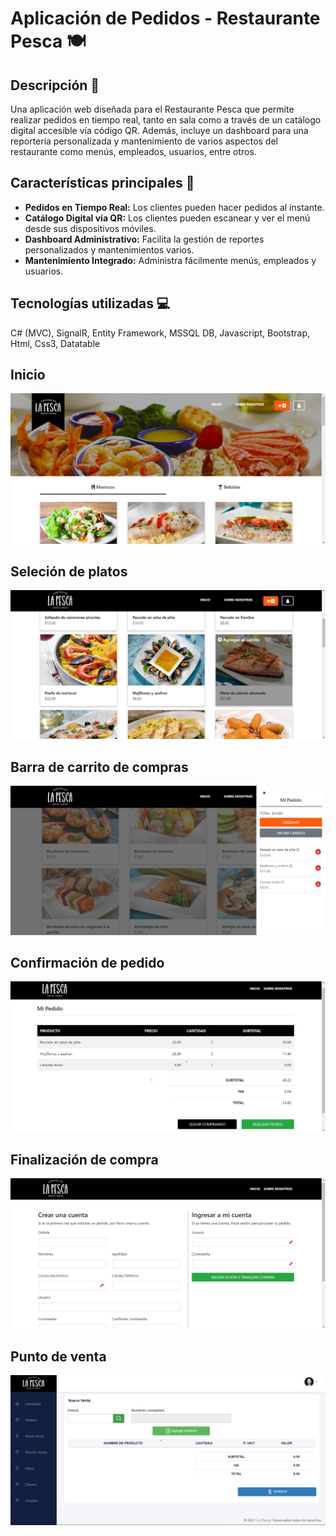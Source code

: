 # Aplicación de Pedidos - Restaurante Pesca 🍽️

## Descripción 📝
Una aplicación web diseñada para el Restaurante Pesca que permite realizar pedidos en tiempo real, tanto en sala como a través de un catálogo digital accesible vía código QR. Además, incluye un dashboard para una reportería personalizada y mantenimiento de varios aspectos del restaurante como menús, empleados, usuarios, entre otros.

## Características principales 🌟
- **Pedidos en Tiempo Real:** Los clientes pueden hacer pedidos al instante.
- **Catálogo Digital vía QR:** Los clientes pueden escanear y ver el menú desde sus dispositivos móviles.
- **Dashboard Administrativo:** Facilita la gestión de reportes personalizados y mantenimientos varios.
- **Mantenimiento Integrado:** Administra fácilmente menús, empleados y usuarios.

## Tecnologías utilizadas 💻
C# (MVC), SignalR, Entity Framework, MSSQL DB, Javascript, Bootstrap, Html, Css3, Datatable

## Inicio
![cover](https://github.com/duartium/pedidos-online-restaurant/blob/master/Docs/capture1.png?raw=true)

## Seleción de platos
![cover](https://github.com/duartium/pedidos-online-restaurant/blob/master/Docs/capture2.png?raw=true)

## Barra de carrito de compras
![cover](https://github.com/duartium/pedidos-online-restaurant/blob/master/Docs/capture3.png?raw=true)

## Confirmación de pedido
![cover](https://github.com/duartium/pedidos-online-restaurant/blob/master/Docs/capture4.png?raw=true)

## Finalización de compra
![cover](https://github.com/duartium/pedidos-online-restaurant/blob/master/Docs/capture5.png?raw=true)

## Punto de venta
![cover](https://github.com/duartium/pedidos-online-restaurant/blob/master/Docs/capture6.png?raw=true)
